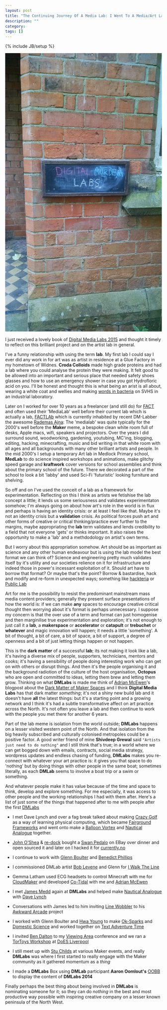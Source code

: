 ```yaml
---
layout: post
title: "The Continuing Journey Of A Media Lab: I Went To A Media/Art Lab And All I Got Was This Lousy Tote Bag"
description: ""
category: 
tags: []
---
```

{% include JB/setup %}

<img src="/images/DigitalMurderLabs.jpg" width="600">

I just received a lovely book of [Digital Media Labs 2015](http://www.digitalmedialabs.org/) and thought it timely to reflect on this brilliant project and on the artist lab in general.

I've a funny relationship with using the term **lab**. My first lab I could say I ever did any work in for art was as artist in residence at a Glue Factory in my hometown of Widnes. **Croda Colloids** made high grade proteins and had a lab where you could analyse the protein they were making. It felt good to be allowed into an important and serious place that needed safety shoes glasses and how to use an emergency shower in case you got Hydrofloric acid on you. I'll be honest and thought this is what being an arist is all about, wearing a white coat and wellies and making [words in bacteria](https://vimeo.com/2117190) on SVHS in an industrial laboratory.  

Later on I worked for over 10 years as a freelancer (and still do) for [FACT](http://fact.co.uk) and often used their 'MediaLab' well before their current lab which is actually a lab, [FACTLAb](http://www.fact.co.uk/get-involved/factlab.aspx) which is currently inhabited by recent DM-Labber the awesome [Rademas Ajna](https://twitter.com/radamar): The 'medialab' was quite typically for the 2000's well before the **Maker** meme, a bespoke clean white room full of desks, Apple macs,
wifi, speakers and projectors. Over the years I did surround sound, woodworking, gardening, youtubing, MC'ing, blogging, editing, hacking, minecrafting, music and bid writing in that white room with all ages and all backgrounds with many other brilliant artists and people. In the mid 2000's I setup a temporary Art lab in Medlock Primary school, **MedLab** to do science inspired workshops and animations, make glitchy speed garage and **kraftwork** cover versions for school assemblies and think about the primary school of the future. There we decorated a part of the school to look a bit 'labby' and used Sci-Fi 'futuristic' looking furniture and shelving.  

So off and on I've used the conceit of a lab as a framework for experimentation. Reflecting on this I think as artists we fetishise the lab concept a little; it lends us some seriousness and validates experimentaton somehow; I'm always going on about how art's role in the world is in flux and perhaps is having an identity crisis: or at least I feel like that. Maybe it's not an identity crisis but a **validation** crisis. As political forces push art and other forms of creative or critical thinking/practice ever further to the margins, maybe appropriating the **lab** term validates and lends credibility to a field that not everyone 'gets' or thinks important. It also raises the opportunity to make a 'lab' and a methdodology on artist's own terms. 

But I worry about this appropriation somehow. Art should be as important as science and any other human endeavour but is using the lab model the best format we can think of? Science and engineering pretty much validates itself by it's utility and our societies relience on it for infrastructure and indeed those in power's incessant exploitation of it. Should art have to borrow that format? Or maybe that's the point? Borrow & bastardise, hack and modify and re-form in unexpected ways; something
like [hackteria](http://hackteria.org/) or [Public Lab](https://publiclab.org/)

Art for me is the possibility to resist the predominant mainstream mass media content providers; generally they present surface presentations of how the world is: if we can make **any** spaces to encourage creative critical thought then worrying about it's format is perhaps unnecessary. I suppose my concern is that the over use of a term and format can just homogenise and then marginilise true experimentation and exploration; it's not enough to just call it a **lab**, a **makerspace** or **accelerator** or **catapult** or **trebuchet** or **whatever** and magic innovation will happen; it needs a little 'something'. A bit of thought, a bit of care, a bit of space, a bit of support, a degree of openness and a bit of just letting things happen or not happen.

This is the **dark matter** of a successful **lab**; its not making it look like a lab, it's having a diverse mix of people, supporters, technicians, mentors and cooks; it's having a sensibility of people doing interesting work who can get on with others or disrupt things. And then it's the people organising it and the background radiotion of the culture of the host organisation, **Octopus** who are open and committed to ideas, letting them brew and letting them grow. Thinking on what **DMLabs** is made me think of [Adrian McEwen](http://www.mcqn.com/)'s blogpost about the [Dark Matter of Maker Spaces](https://doesliverpool.com/slides/future-makespaces-talk-the-dark-matter-of-makerspaces/) and I think **Digital Media Labs** has that dark matter *something*; it's not a shiny new build lab and it doesn't have **all** the latest things: but it's a starting point and a growing network and I think it's had a subtle transformative affect on art practice across the North. It's not often you leave a lab and then continue to work with the people you met there for another 6 years.

Part of the lab meme is isolation from the world outside; **DMLabs** happens on a lesser visited western point of the North. And that isolation from the big heavily subscribed and culturally colonised metropoles could be a positive factor. A good writer friend of mine **Shivdeep Grewal** said ```"Artists just need to do nothing"``` and I still think that's true; in a world where we can get bogged down with emails, contracts, social media strategy, wordpress updates and endless chasing of funding, **DMLabs** makes you re-connect with whatever your art practice is: it gives you that space to do 'nothing' but by doing things with other people in the same boat; sometimes literally, as each **DMLab** seems to involve a boat trip or a swim or something.

And whatever people make it has value because of the time and space to think, develop and explore something. For me especially, it was access to other people and the working relationships I had with them after. Here's a list of just some of the things that happened after to me with people after the first [DMLabs](http://www.digitalmedialabs.org/HULL2010/)

 * I met Dave Lynch and over a fag break talked about making [Crazy Golf](http://soundnetwork.org.uk/?q=node/444) as a way of learning physical computing, which became [Fairground Frameworks](http://cheapjack.github.io/Fairground%20Frameworks) and went onto make a [Balloon Vortex](http://cheapjack.github.io/2012/09/10/last-month-worked-with-artist-dave-lynch-to-create) and [Nautical Analogue](http://github.com/cheapjack/nauticalanalogue/) together.

 * [John O'Shea](https://twitter.com/_johnoshea) & [re-dock](http://re-dock.org/) bought a [Swan Pedalo](http://www.swanpedalo.org/) on EBay over dinner and open sourced it and later on I hacked it for [currently.no](http://currently.no)

 * I continue to work with [Glenn Boulter](http://glennboulter.net) and [Benedict Phillips](http://benedictphillips.co.uk/)

 * I commissioned DMLab artist [Bob Levene](http://ruthlevene.co.uk/) and Glenn for [I Walk The Line](http://cheapjack.github.io/IWalkTheLine)

 * Gemma Latham used ECG headsets to control Minecraft with me for [CloudMaker](http://github.com/cheapjack/CloudMaker) and developed [Co-Tidal](https://github.com/cheapjack/Co-Tidal) with me and [Adrian McEwen](http://www.mcqn.net/mcfilter/)

 * I met [James Medd](http://www.jamesmedd.co.uk/) again at **DMLabs** and helped make [Nautical Analogue](http://github.com/cheapjack/nauticalanalogue/) with [Dave Lynch](http://www.davelynch.net/)

 * Conversations with James led to him inviting [Line Wobbler](http://aipanic.com/projects/wobbler) to his [Awkward Arcade](http://awkwardarcade.co.uk/) project 

 * I worked with Glenn Boulter and [Hwa Young](http://slyrabbit.net) to make [Ok-Sparks](http://slyrabbit.net/ok-sparks/) and [Domestic Science](http://domesticscience.org.uk) and worked together on [Text Adventure Time](http://www.textadventuretime.co.uk/)

 * I invited [Ben Dalton](http://thecreativeexchange.org/people/ben-dalton) to my [Viewing Area](http://cheapjack.github.io/ViewingArea) conference and we ran a [TorToys Workshop](http://www.fact.co.uk/whats-on/current/tor-toys.aspx) at [DoES Liverpool](http://doesliverpool.com)

 * I still meet up with [Stu Childs](https://twitter.com/sc_r) at various Maker events, and really **DMLabs** was where I first started to really engage with the Maker community as it gathered momentum as a *thing*
 
 * I made a **DMLabs** Box using **DMLab** participant **Aaron Oomlout's** [OOBB](https://github.com/oomlout/oomlout-OOBB) to display the content of **DMLabs 2014**

Finally perhaps the best thing about being involved in **DMLabs** is nominating someone for it; so they can do *nothing* in the best and most productive way possible with inspiring creative company on a lesser known peninsula of the North West.
